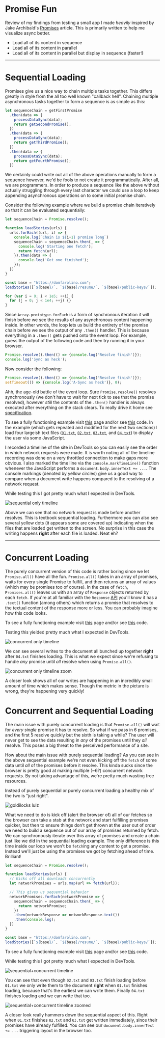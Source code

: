 # Promise Fun

Review of my findings from testing a small app I made *heavily* inspired by Jake Archibald's [Promises](https://developers.google.com/web/fundamentals/getting-started/primers/promises) article.
This is primarily written to help me visualize async better.

 - Load all of its content in sequence
 - Load all of its content in parallel
 - Load all of its content in parallel but display in sequence (faster!)

--------

# Sequential Loading

Promises give us a nice way to chain multiple tasks together. This differs greatly in style from the all too well known "callback hell". Chaining multiple asynchronous tasks together
to form a sequence is as simple as this:

```js
let sequenceChain = getFirstPromise
  .then(data => {
    processDataSync(data);
    return getSecondPromise();
  })
  .then(data => {
    processDataSync(data);
    return getThirdPromise();
  })
  .then(data => {
    processDataSync(data);
    return getFourthPromise();
  })
```

We certainly could write out all of the above operations manually to form a sequence however, we'd be fools to not create it programmatically. After all, we are programmers.
In order to produce a sequence like the above without actually struggling through every last character we could use a loop to keep appending asynchronous operations on to some
initial promise chain.

Consider the following example where we build a promise chain iteratively so that it can be evaluated sequentially:

```js
let sequenceChain = Promise.resolve();

function loadStories(urls) {
  urls.forEach((url, i) => {
    console.log(`Chain is ${i+1} promise long`)
    sequenceChain = sequenceChain.then(_ => {
      console.log('Starting one fetch');
      return fetch(url);
    }).then(data => {
      console.log('Got one finished');
    });
  })
}

const base = "https://domfarolino.com";
loadStories([`${base}/`, `${base}/resume/`, `${base}/public-keys/`]);

for (var i = 0; i < 1e5; ++i) {
  for (j = 0; j < 1e4; ++j) {}
}
```

Since `Array.prototype.forEach` is a form of synchronous iteration it will finish before we see the results of any asynchronous content happening inside. In other words, the loop
lets us build the entirety of the promise chain before we see the output of any `.then()` handler. This is because everything in a `.then()` gets pushed onto the event loop. For
example, guess the output of the following code and then try running it in your browser.

```js
Promise.resolve().then(() => {console.log('Resolve finish')});
console.log('Sync as heck');
```

Now consider the following:

```js
Promise.resolve().then(() => {console.log('Resolve finish')});
setTimeout(() => {console.log('A-Sync as heck')}, 0);
```

Ahh, the age-old battle of the event loop. Sure `Promise.resolve()` resolves synchronously (we don't have to wait for next tick to see that the promise resolved), however *still* the
contents of the `.then()` handler is always executed after everything on the stack clears. To really drive it home see [specification](https://promisesaplus.com/#point-34).

To see a fully functioning example visit [this](sequence.html) page and/or see [this](sequence.js) code. In the example (which gets repeated and modified for the next two sections)
I load four largeish text files ([`01.txt`](01.txt), [`02.txt`](02.txt), [`03.txt`](03.txt), and [`04.txt`](04.txt)) to display the user via some JavaScript.

I recorded a timeline of the site in DevTools so you can easily see the order in which network requests were made. It is worth noting all of the timeline recording was done on a very
throttled connection to make gaps more obvious. I also marked the time line via the `console.markTimeLine()` function whenever the JavaScript performs a `document.body.innerText += ...`.
The console markings (denoted by yellow circles) give us a good way to compare when a document write happens compared to the resolving of a network request.

While testing this I got pretty much what I expected in DevTools.

![sequential only timeline](sequence.png)

Above we can see that no network request is made before another resolves. This is textbook sequential loading. Furthermore you can also see several yellow dots (it appears some are covered up)
indicating when the files that are loaded get written to the screen. No surprise in this case the writing happens **right** after each file is loaded. Neat eh?

---------------

# Concurrent Loading

The purely concurrent version of this code is rather boring since we let `Promise.all()` have all the fun. `Promise.all()` takes in an array of promises, waits for every single Promise
to fulfill, and then returns an array of values (which may be promises too of course). In the case of `fetch`, `Promises.all()` leaves us with an array of `Response` objects returned by
each `fetch`. If you're at all familiar with the `Response` [API](https://developer.mozilla.org/en-US/docs/Web/API/Body/text) you'll know it has a `.text()` function (among others) which
returns a promise that resolves to the textual content of the response more or less. You can probably imagine how this code looks.

To see a fully functioning example visit [this](concurrent.html) page and/or see [this](concurrent.js) code.

Testing this yielded pretty much what I expected in DevTools.

![concurrent only timeline](concurrent.png)

We can see several writes to the document all bunched up together **right** after `04.txt` finishes loading. This is what we expect since we're refusing to handle *any* promise until *all*
resolve when using `Promise.all()`.

![concurrent only timeline zoom](concurrent2.png)

A closer look shows all of our writes are happening in an incredibly small amount of time which makes sense. Though the metric in the picture is wrong, they're happening very quickly!

# Concurrent and Sequential Loading

The main issue with purely concurrent loading is that `Promise.all()` will wait for *every single* promise it has to resolve. So what if we pass in 6 promises, and the first 5 resolve
quickly but the sixth is taking a while? The user will never get to see the data resulting in *any* of the promises until they *all* resolve. This poses a big threat to the perceived
performance of a site.

How about the main issue with purely sequential loading? As you can see in the above sequential example we're not even kicking off the `fetch` of some data until *all* of the promises
before it resolve. This kinda sucks since the browser is pretty good at making multiple (~6?) concurrent network requests. By not taking advantage of this, we're pretty much wasting free
resources.

Instead of purely sequential or purely concurrent loading a healthy mix of the two is "just right".

![goldilocks lulz](goldilocks.jpg)

What we need to do is kick off (alert the browser of) all of our fetches so the browser can take a stab at the network and start fulfilling promises quicker, but then to ensure things don't
get thrown at the user out of order we need to build a sequence out of our array of promises returned by fetch. We can synchronously iterate over this array of promises and create a chain
just like we did in the sequential loading example. The only difference is this time inside our loop we won't be `fetch`ing any content to get a promise. Instead we'll just be using the promises
we got by fetching ahead of time. Brilliant!

```js
let sequenceChain = Promise.resolve();

function loadStories(urls) {
  // Kicks off all downloads concurrently
  let networkPromises = urls.map(url => fetch(url));

  // This gives us sequential behavior
  networkPromises.forEach(networkPromise => {
    sequenceChain = sequenceChain.then(_ => {
      return networkPromise;
    })
    .then(networkResponse => networkResponse.text())
    .then(console.log);
  })
}

const base = "https://domfarolino.com";
loadStories([`${base}/`, `${base}/resume/`, `${base}/public-keys/`]);
```

To see a fully functioning example visit [this](both.html) page and/or see [this](both.js) code.

While testing this I got pretty much what I expected in DevTools.

![sequential+concurrent timeline](both.png)

You can see that even though `02.txt` and `03.txt` finish loading before `01.txt` we only write them to the document **right** when `01.txt` finishes loading, because that's the earliest we can
write them. Finally `04.txt` finishes loading and we can write that too.

![sequential+concurrent timeline zoomed](both2.png)

A closer look really hammers down the sequential aspect of this. Right when `01.txt` finishes `02.txt` and `03.txt` get written immediately, since their promises have already fulfilled. You can see
our `document.body.innerText += ...` triggering layout in the browser too.